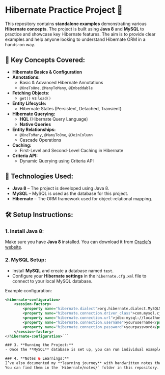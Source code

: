 # Hibernate Practice Project 🚀

This repository contains **standalone examples** demonstrating various **Hibernate concepts**. 
The project is built using **Java 8** and **MySQL** to practice and showcase key Hibernate features. 
The aim is to provide clear examples and help anyone looking to understand Hibernate ORM in a hands-on way.

## 📖 Key Concepts Covered:
- **Hibernate Basics & Configuration**  
- **Annotations:**  
   - Basic & Advanced Hibernate Annotations  
   - `@OneToOne`, `@ManyToMany`, `@Embeddable`
- **Fetching Objects:**  
   - `get()` vs `load()`
- **Entity Lifecycle:**  
   - Hibernate States (Persistent, Detached, Transient)
- **Hibernate Querying:**  
   - **HQL** (Hibernate Query Language)  
   - **Native Queries**
- **Entity Relationships:**  
   - `@OneToMany`, `@ManyToOne`, `@JoinColumn`
   - Cascade Operations
- **Caching:**  
   - First-Level and Second-Level Caching in Hibernate
- **Criteria API:**  
   - Dynamic Querying using Criteria API

## 🚀 Technologies Used:
- **Java 8**	– The project is developed using Java 8.
- **MySQL**		– MySQL is used as the database for this project.
- **Hibernate**	– The ORM framework used for object-relational mapping.

## 🛠️ Setup Instructions:

### 1. **Install Java 8:**
   Make sure you have **Java 8** installed. You can download it from [Oracle's website](https://www.oracle.com/java/technologies/javase/javase-jdk8-downloads.html).

### 2. **MySQL Setup:**
   - Install **MySQL** and create a database named `test`.
   - Configure your **Hibernate settings** in the `hibernate.cfg.xml` file to connect to your local MySQL database.
   
   Example configuration:
   ```xml
   <hibernate-configuration>
       <session-factory>
           <property name="hibernate.dialect">org.hibernate.dialect.MySQL5Dialect</property>
           <property name="hibernate.connection.driver_class">com.mysql.cj.jdbc.Driver</property>
           <property name="hibernate.connection.url">jdbc:mysql://localhost:3306/test</property>
           <property name="hibernate.connection.username">yourusername</property>
           <property name="hibernate.connection.password">yourpassword</property>
       </session-factory>
   </hibernate-configuration>```

### 3. **Running the Project:**
   - Once the **MySQL** database is set up, you can run individual examples from the project to see how **Hibernate ORM** works in practice.

### 4. **Notes & Learnings:**
   I’ve also documented my **learning journey** with handwritten notes that cover all these concepts. Feel free to explore them:   
   You can find them in the `Hibernate/notes/` folder in this repository.
